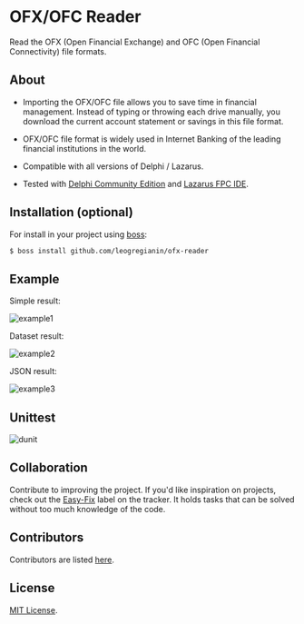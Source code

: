 # OFX/OFC Reader
Read the OFX (Open Financial Exchange) and OFC (Open Financial Connectivity) file formats.


About
-------

   * Importing the OFX/OFC file allows you to save time in financial management. Instead of typing or throwing each drive manually, you download the current account statement or savings in this file format.

   * OFX/OFC file format is widely used in Internet Banking of the leading financial institutions in the world.

   * Compatible with all versions of Delphi / Lazarus. 
   
   * Tested with [Delphi Community Edition](https://www.embarcadero.com/products/delphi/starter/promotional-download) and [Lazarus FPC IDE](https://www.lazarus-ide.org).
 
Installation (optional)
-------
For install in your project using [boss](https://github.com/HashLoad/boss):
``` sh
$ boss install github.com/leogregianin/ofx-reader
``` 
 
Example
-------

Simple result:

![example1](samples/simple.jpg)


Dataset result:

![example2](samples/dataset.jpg)


JSON result:

![example3](samples/json.jpg)


Unittest
-------

![dunit](tests/tests.png)


Collaboration
-------

Contribute to improving the project. If you'd like inspiration on projects, check out the [Easy-Fix](https://github.com/leogregianin/ofx-reader/issues) label on the tracker. It holds tasks that can be solved without too much knowledge of the code.


Contributors
-------

Contributors are listed [here](https://github.com/leogregianin/ofx-reader/graphs/contributors).


License
-------

[MIT License](LICENSE).
